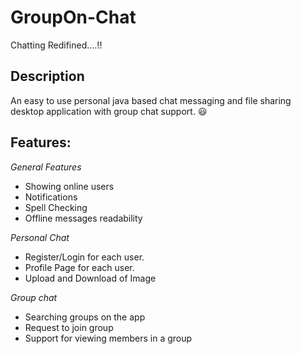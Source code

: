# GroupOn-Chat
Chatting Redifined....!!

## Description
An easy to use personal java based chat messaging and file sharing desktop application with group chat support. :smiley:

## Features:
*General Features*
* Showing online users
* Notifications
* Spell Checking
* Offline messages readability

*Personal Chat*
* Register/Login for each user.
* Profile Page for each user.
* Upload and Download of Image

*Group chat*
* Searching groups on the app
* Request to join group
* Support for viewing members in a group
